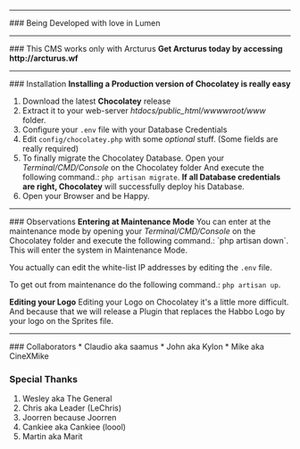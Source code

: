 <hr>
### Being Developed with love in Lumen

<hr>
### This CMS works only with Arcturus
<b>Get Arcturus today by accessing http://arcturus.wf</b>

<hr>
### Installation
<b>Installing a Production version of Chocolatey is really easy</b>

1. Download the latest <b>Chocolatey</b> release
2. Extract it to your web-server <i>htdocs/public_html/wwwwroot/www</i> folder.
3. Configure your `.env` file with your Database Credentials
4. Edit `config/chocolatey.php` with some <i>optional</i> stuff. (Some fields are really required)
5. To finally migrate the Chocolatey Database. Open your <i>Terminal/CMD/Console</i> on the Chocolatey folder And execute the following command.: `php artisan migrate`. <b>If all Database credentials are right, Chocolatey</b> will successfully deploy his Database.
6. Open your Browser and be Happy.

<hr>
### Observations
<b>Entering at Maintenance Mode</b>
You can enter at the maintenance mode by opening your <i>Terminal/CMD/Console</i> on the Chocolatey folder and execute the following command.: `php artisan down`. This will enter the system in Maintenance Mode.

You actually can edit the white-list IP addresses by editing the `.env` file.

To get out from maintenance do the following command.: `php artisan up`.

<b>Editing your Logo</b>
Editing your Logo on Chocolatey it's a little more difficult. And because that we will release a Plugin that replaces the Habbo Logo by your logo on the Sprites file.
  
<hr>
### Collaborators
* Claudio aka saamus
* John aka Kylon
* Mike aka CineXMike

### Special Thanks
1. Wesley aka The General
2. Chris aka Leader (LeChris)
3. Joorren because Joorren
4. Cankiee aka Cankiee (loool)
5. Martin aka Marit

